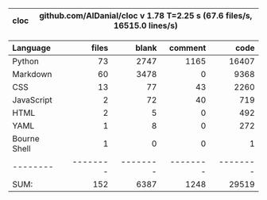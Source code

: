 cloc|github.com/AlDanial/cloc v 1.78  T=2.25 s (67.6 files/s, 16515.0 lines/s)
--- | ---

Language|files|blank|comment|code
:-------|-------:|-------:|-------:|-------:
Python|73|2747|1165|16407
Markdown|60|3478|0|9368
CSS|13|77|43|2260
JavaScript|2|72|40|719
HTML|2|5|0|492
YAML|1|8|0|272
Bourne Shell|1|0|0|1
--------|--------|--------|--------|--------
SUM:|152|6387|1248|29519
